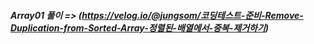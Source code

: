 ##### Array01 풀이 => (https://velog.io/@jungsom/코딩테스트-준비-Remove-Duplication-from-Sorted-Array-정렬된-배열에서-중복-제거하기)
